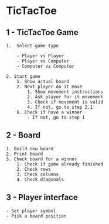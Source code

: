 # TicTacToe

## 1 - TicTacToe Game

    1.  Select game type

        - Player vs Player
        - Player vs Computer
        - Computer vs Computer

    2. Start game
        1. Show actual board
        2. Next player do it move
            1. Show movement instructions
            2. Ask player for it movement
            3. Check if movement is valid
            4. If not, go to step 2.1
        6. Check if have a winner
            - If not, go to step 1

## 2 - Board

    1. Build new board
    2. Print board
    3. Check board for a winner
        1. Check if game already finished
        2. Check rows
        3. Check columns
        4. Check diagonals

## 3 - Player interface

    - Set player symbol
    - Pick a board position
